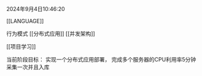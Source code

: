 2024年9月4日10:46:20

[[LANGUAGE]]

行为模式
[[分布式应用]]
[[并发架构]]

[[项目学习]]

当前阶段目标：
实现一个分布式应用部署，
完成多个服务器的CPU利用率5分钟采集一次并且入库

